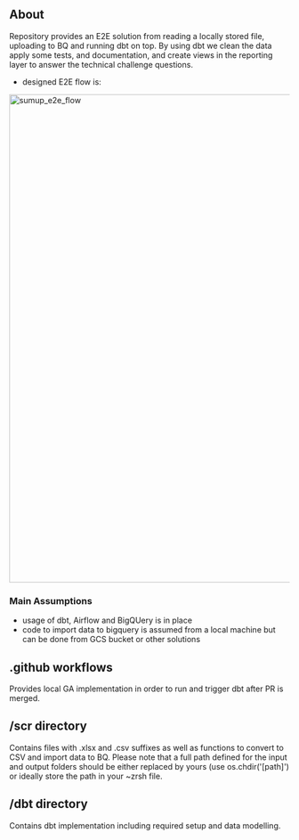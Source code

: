## About
Repository provides an E2E solution from reading a locally stored file, uploading to BQ and running dbt on top. By using dbt we clean the data apply some tests, and documentation, and create views in the reporting layer to answer the technical challenge questions.
- designed E2E flow is:

<img width="877" alt="sumup_e2e_flow" src="https://github.com/trish-fly/sumup/assets/164615132/ddfa2302-47b8-4680-9b7f-a54e541913c1">

### Main Assumptions
- usage of dbt, Airflow and BigQUery is in place
- code to import data to bigquery is assumed from a local machine but can be done from GCS bucket or other solutions
  
## .github workflows
  Provides local GA implementation in order to run and trigger dbt after PR is merged.

## /scr directory
  Contains files with .xlsx and .csv suffixes as well as functions to convert to CSV and import data to BQ.
  Please note that a full path defined for the input and output folders should be either replaced by yours (use os.chdir('[path]') or ideally store the path in your ~zrsh file.


## /dbt directory
  Contains dbt implementation including required setup and data modelling.
